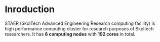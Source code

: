 # Inroduction

STAER (SkolTech Advanced Engineering Research computing facility) is high performance computing cluster for research purposes of Skoltech researchers. It has **6 computing nodes** with **192 cores** in total.